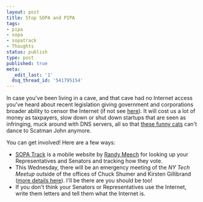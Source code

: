```yaml
---
layout: post
title: Stop SOPA and PIPA
tags:
- pipa
- sopa
- sopatrack
- Thoughts
status: publish
type: post
published: true
meta:
  _edit_last: '1'
  dsq_thread_id: '541795154'
---
```

<div>

In case you've been living in a cave, and that cave had no Internet access
you've heard about recent legislation giving government and corporations broader
ability to censor the Internet (if not see <a
href="http://vimeo.com/31100268?utm_source=thedjlist.com&utm_medium=thedjlist.com_link&utm_content=dj_profile_link&utm_campaign=APPLICATIONS">here</a>).
It will cost us a lot of money as taxpayers, slow down or shut down startups
that are seen as infringing, muck around with DNS servers, all so that <a href="http://www.youtube.com/watch?v=6x2H5PhgnP4&feature=related">these funny cats</a> can't dance to Scatman John anymore.

You can get involved! Here are a few ways:
<ul>
	<li><a href="http://sopatrack.com/">SOPA Track</a> is a mobile website by <a href="https://twitter.com/randyme">Randy Meech</a> for looking up your Representatives and Senators and tracking how they vote.</li>
	<li>This Wednesday, there will be an emergency meeting of the <em>NY Tech Meetup</em> outside of the offices of Chuck Shumer and Kirsten Gillibrand   (<a href="http://nytm.org/sos/">more details here</a>). I'll be there are you should be too!</li>
	<li>If you don't think your Senators or Representatives use the Internet, write them letters and tell them what the Internet is.</li>
</ul>
</div>
